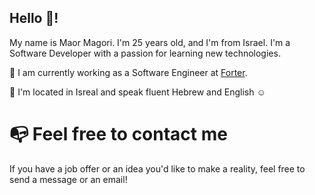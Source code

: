 ## Hello 👋! 
My name is Maor Magori.
I'm 25 years old, and I'm from Israel.
I'm a Software Developer with a passion for learning new technologies.

💼 I am currently working as a Software Engineer at [Forter](https://github.com/forter).

📍 I'm located in Isreal and speak fluent Hebrew and English ☺️

# 📭 Feel free to contact me
If you have a job offer or an idea you'd like to make a reality, feel free to send a message or an email!
